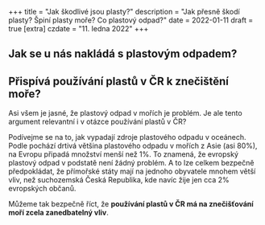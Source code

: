 +++
title = "Jak škodlivé jsou plasty?"
description = "Jak přesně škodí plasty? Špiní plasty moře? Co plastový odpad?"
date = 2022-01-11
draft = true
[extra]
czdate = "11. ledna 2022"
+++

<script>
var refs = {
'Plastic pollution report': [1, 'https://ourworldindata.org/plastic-pollution', 'Our World in Data'],
}
</script>


## Jak se u nás nakládá s plastovým odpadem?





## Přispívá používání plastů v ČR k znečištění moře?

Asi všem je jasné, že plastový odpad v mořích je problém.
Je ale tento argument relevantní i v otázce používání plastů v ČR?

Podívejme se na to, jak vypadají zdroje plastového odpadu v oceánech.
Podle <span data-bind="html: render_ref('Plastic pollution report')"></span>
pochází drtivá většina plastového odpadu v mořích z Asie (asi 80%), na Evropu
připadá množství menší než 1%. To znamená, že evropský plastový odpad
v podstatě není žádný problém. A to lze celkem bezpečně předpokládat, že přímořské státy mají
na jednoho obyvatele mnohem větší vliv,
než suchozemská Česká Republika, kde navíc žije jen cca 2% evropských občanů.

Můžeme tak bezpečně říct, že **používání plastů v ČR má na znečišťování
moří zcela zanedbatelný vliv**.



<script src="https://cdn.jsdelivr.net/npm/bootstrap@5.1.3/dist/js/bootstrap.bundle.min.js" integrity="sha384-ka7Sk0Gln4gmtz2MlQnikT1wXgYsOg+OMhuP+IlRH9sENBO0LRn5q+8nbTov4+1p" crossorigin="anonymous"></script>
<script src="https://cdnjs.cloudflare.com/ajax/libs/knockout/3.5.0/knockout-min.js"></script>
<script type="text/javascript">
ko.applyBindings({});
	var triggers = [].slice.call(document.querySelectorAll('[data-bs-toggle="tooltip"]'))
	var tooltips = triggers.map(function (tooltipTriggerEl) { return new bootstrap.Tooltip(tooltipTriggerEl) });
</script>
